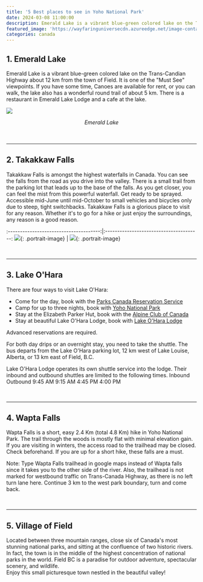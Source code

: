 ```yaml
---
title: '5 Best places to see in Yoho National Park'
date: 2024-03-08 11:00:00
description: Emerald Lake is a vibrant blue-green colored lake on the Trans-Candian Highway about 12 km from the town of Field. It is one of the "Must See" viewpoints. If you have some time, Canoes are available for rent, or you can walk, the lake also has a wonderful round trail of about 5 km. There is a restaurant in Emerald Lake Lodge and a cafe at the lake.
featured_image: 'https://wayfaringuniversecdn.azureedge.net/image-container/thumbnails/canada/yoho-thumbnail.webp'
categories: canada
---
```


## 1.  Emerald Lake

Emerald Lake is a vibrant blue-green colored lake on the Trans-Candian Highway about 12 km from the town of Field. It is one of the "Must See" viewpoints. If you have some time, Canoes are available for rent, or you can walk, the lake also has a wonderful round trail of about 5 km. There is a restaurant in Emerald Lake Lodge and a cafe at the lake.


![]({{site.data.settings.basic_settings.cdn_url}}/canada/yoho-national-park/emerald-lake-summers.webp)
*<center class="image-caption">Emerald Lake</center>*
<br>
<br>

---

## 2. Takakkaw Falls

Takakkaw Falls is amongst the highest waterfalls in Canada. You can see the falls from the road as you drive into the valley. There is a small trail from the parking lot that leads up to the base of the falls. As you get closer, you can feel the mist from this powerful waterfall. Get ready to be sprayed. Accessible mid-June until mid-October to small vehicles and bicycles only due to steep, tight switchbacks.
Takakkaw Falls is a glorious place to visit for any reason. Whether it's to go for a hike or just enjoy the surroundings, any reason is a good reason.

:--------------------------------------:|:---------------------------------------:
![]({{site.data.settings.basic_settings.cdn_url}}/canada/yoho-national-park/takakkaw-falls.webp){: .portrait-image}     |  ![]({{site.data.settings.basic_settings.cdn_url}}/canada/yoho-national-park/takakkaw-falls-yoho.webp){: .portrait-image}

<br>

---

## 3. Lake O'Hara

There are four ways to visit Lake O'Hara:

* Come for the day, book with the [Parks Canada Reservation Service](https://reservation.pc.gc.ca/Yoho-LakeO'Hara?_ga=2.102552001.1936047777.1560293045-1963446773.1560293045&gccf=true)
* Camp for up to three nights, book with [Yoho National Park](https://www.pc.gc.ca/en/pn-np/bc/yoho/activ/randonnee-hike/ohara/reserve-camp)
* Stay at the Elizabeth Parker Hut, book with the [Alpine Club of Canada](https://www.alpineclubofcanada.ca/web/ACCMember/Huts/Elizabeth_Parker_Hut.aspx)
* Stay at beautiful Lake O'Hara Lodge, book with [Lake O'Hara Lodge](https://www.lakeohara.com/)

Advanced reservations are required.

For both day drips or an overnight stay, you need to take the shuttle. The bus departs from the Lake O'Hara parking lot, 12 km west of Lake Louise, Alberta, or 13 km east of Field, B.C.

Lake O'Hara Lodge operates its own shuttle service into the lodge. Their inbound and outbound shuttles are limited to the following times.
Inbound    Outbound
9:45 AM    9:15 AM
4:45 PM    4:00 PM

<br>

---

## 4. Wapta Falls

Wapta Falls is a short, easy 2.4 Km (total 4.8 Km) hike in Yoho National Park. The trail through the woods is mostly flat with minimal elevation gain. If you are visiting in winters, the access road to the trailhead may be closed. Check beforehand.
If you are up for a short hike, these falls are a must.

Note: Type Wapta Falls trailhead in google maps instead of Wapta falls since it takes you to the other side of the river.
Also, the trailhead is not marked for westbound traffic on Trans-Canada Highway, as there is no left turn lane here. Continue 3 km to the west park boundary, turn and come back.

<br>

---

## 5. Village of Field

Located between three mountain ranges, close six of Canada's most stunning national parks, and sitting at the confluence of two historic rivers. In fact, the town is in the middle of the highest concentration of national parks in the world. Field BC is a paradise for outdoor adventure, spectacular scenery, and wildlife.<br>
Enjoy this small picturesque town nestled in the beautiful valley!